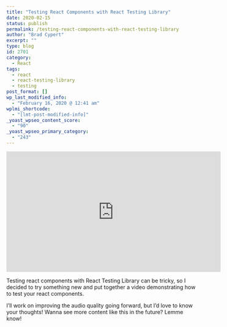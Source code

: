 ```yaml
---
title: "Testing React Components with React Testing Library"
date: 2020-02-15
status: publish
permalink: /testing-react-components-with-react-testing-library
author: "Brad Cypert"
excerpt: ""
type: blog
id: 2701
category:
  - React
tags:
  - react
  - react-testing-library
  - testing
post_format: []
wp_last_modified_info:
  - "February 16, 2020 @ 12:41 am"
wplmi_shortcode:
  - "[lmt-post-modified-info]"
_yoast_wpseo_content_score:
  - "90"
_yoast_wpseo_primary_category:
  - "243"
---
```

<iframe width="560" height="315" src="https://www.youtube-nocookie.com/embed/d8GRDqjFP-g" frameborder="0" allow="accelerometer; autoplay; clipboard-write; encrypted-media; gyroscope; picture-in-picture" allowfullscreen></iframe>

Testing react components with React Testing Library can be tricky, so I decided to
try something new and put together a video demonstrating how to test your react components.

I’ll work on improving the audio quality going forward, but I’d love to know
your thoughts! Wanna see more content like this in the future? Lemme know!
